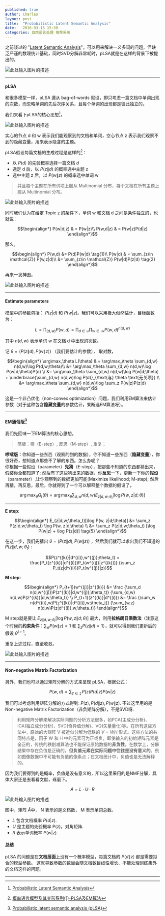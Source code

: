 ```yaml
---
published: true
author: Charles
layout: post
title:  "Probabilistic Latent Semantic Analysis"
date:   2016-03-15 15:30
categories: 自然语言处理 推荐系统
---
```


之前谈过的 "[Latent Semantic Analysis][1]"，可以用来解决一义多词的问题，但缺乏严谨的数理统计基础，同时SVD分解非常耗时，pLSA就是在这样的背景下被提出的。

![此处输入图片的描述][2]


----------

#### pLSA
和很多模型一样，pLSA 遵从 bag-of-words 假设，即只考虑一篇文档中单词出现的次数，而忽略单词的先后次序关系，且每个单词的出现都是彼此独立的。

我们来看下pLSA的核心思想[^2]，

![此处输入图片的描述][3]

实心的节点 d 和 w 表示我们能观察到的文档和单词，空心节点 z 表示我们观察不到的隐藏变量，用来表示隐含的主题。

pLSA假设每篇文档的生成过程是这样的[^3]：

- 以 $P(d)$ 的先验概率选择一篇文档 $d$      
- 选定 d 后，以 $P(z\|d)$ 的概率选中主题 z       
- 选中主题 z 后，以 $P(w\|z)$ 的概率选中单词 w       

> 并且每个主题在所有词项上服从 Multinomial 分布，每个文档在所有主题上服从 Multinomial 分布。

![此处输入图片的描述][4]

同时我们认为在给定 Topic z 的条件下，单词 w 和文档 d 之间是条件独立的，也就说：

$$\begin{align*}
P(w|d,z) & = P(w|z)\\
P(w,d|z) & = P(w|z)P(d|z)
\end{align*}$$

那么，

$$\begin{align*}
P(w,d) &= P(d)P(w|d)  \tag{1}\\
P(w|d) & = \sum_{z\in \mathcal{Z}} P(w,z|d)\\
&= \sum_{z\in \mathcal{Z}} P(w|d)P(z|d) \tag{2}
\end{align*}$$

再来一发神图，

![此处输入图片的描述][5]


----------


####  Estimate parameters
模型中的参数包括： $P(z|d)$  和 $P(w|z)$。我们可以采用极大似然估计，目标函数为：

$$L = \prod_{(d,w)} P(w,d) = \prod_{d\in \mathcal{D}}\prod_{w\in \mathcal{W}} P(w,d)^{n(d,w)} \tag{3}$$

其中 $n(d,w)$ 表示单词 w 在文档 d 中出现的次数。

记 $\theta = (P(z\|d), P(w\|z))$ （我们要估计的参数）， 取对数，

$$\begin{align*}
\arg\max_\theta L(\theta)
& = \arg\max_\theta \sum_{d,w} n(d,w)\log P(d,w;\theta)\\
&=  \arg\max_\theta \sum_{d,w} n(d,w)\log P(w|d;\theta)P(d) \\
&= \arg\max_\theta \sum_{d,w} n(d,w)\log P(w|d;\theta) + \underbrace{\sum_{d,w} n(d,w)\log P(d)}_{\text{与} \theta \text{无关项}} \\
&= \arg\max_\theta \sum_{d,w} n(d,w)\log \sum_z P(w|z)P(z|d)
\end{align*}$$

这是一个非凸优化（non-convex optimization）问题，我们利用EM算法来估计参数（对于这种包含**隐藏变量**的参数估计，果断选EM算法呀）。

----------

#### EM通俗版[^1]
我们先回味一下EM算法的核心思想。

> 简版：猜（E-step）, 反思（M-step）, 重复；

**啰嗦版**：你知道一些东西（观察的到的数据），你不知道一些东西（**隐藏变量**），你很好奇，想知道点那些不了解的东西。怎么办呢？     
你根据一些假设（parameter）**先猜**（E-step），把那些不知道的东西都猜出来，假装你全都知道了; 然后有了这些猜出来的数据，你**反思**一下，更新一下你的**假设**（parameter）,让你观察到的数据更加可能(Maximize likelihood; M-step); 然后再猜，再反思，最后，你就得到了一个可以解释整个数据的假设了。

$$\arg\max_\theta Q_t(\theta) = \arg\max_\theta \sum_{d,w} n(d,w) E_{z|d,w;\theta_t}[\log P(w, z|d;\theta)] \tag{4}$$

----------


**E step:**

$$\begin{align*}
E_{z|d,w;\theta_t}[\log P(w, z|d;\theta)]
&= \sum_z P(z|d,w;\theta_t) \log P(w, z|d;\theta) \\
&= \sum_z P(z|d,w;\theta_t) [\log P(w|z) + \log P(z|d)] \tag{5}
\end{align*}$$

在这一步，我们先猜出 $\theta = (P(z\|d), P(w\|z))$ ，然后我们就可以求出我们不知道的 $P(z\|d,w;\theta_t)$ :

$$P(z^{(k)}|d^{(i)},w^{(j)};\theta_t) = \frac{P_t(z^{(k)}|d^{(i)})P_t(w^{(j)}|z^{(k)})} {\sum_z P_t(z|d^{(i)})P_t(w^{(j)}|z)}$$

**M step:**

$$\begin{align*}
P_{t+1}(w^{(j)}|z^{(k)}) &= \frac {\sum_d n(d,w^{(j)})P(z^{(k)}|d,w^{(j)};\theta_t)} {\sum_{d,w} n(d,w)P(z^{(k)}|d,w;\theta_t)} \\
P_{t+1}(z^{(k)}|d^{(i)}) &= \frac {\sum_w n(d^{(i)},w)P(z^{(k)}|d^{(i)},w;\theta_t)} {\sum_{w,z} n(d,w)P(z|d^{(i)},w;\theta_t)}
\end{align*}$$

M step就是要让 $E_{z\|d,w;\theta_t}[\log P(w, z\|d;\theta)]$ 最大，利用**拉格朗日乘数法**（注意这个时候的**约束条件**：$\sum_w P(w\|z) = 1$ 和 $\sum_z P(z\|d) = 1$），就可以得到我们更新后的假设 $\theta^{t+1}$。

重复上述过程，直至收敛。

![此处输入图片的描述][6]

----------

####  Non-negative Matrix Factorization
另外，我们也可以通过矩阵分解的方式来呈现 pLSA，根据公式：

$$P(w,d) = \sum_{z\in \mathcal{Z}}P(z)P(d|z)P(w|z)$$

我们可以考虑利用矩阵分解的方式得到: $P(z),P(d\|z),P(w\|z)$. 不过这里用的是 Non-negative Matrix Factorization（非负矩阵分解），不是SVD呀.

> 利用矩阵分解来解决实际问题的分析方法很多，如PCA(主成分分析)、ICA(独立成分分析)、SVD(奇异值分解)、VQ(矢量量化)等。在所有这些方法中，原始的大矩阵 V 被近似分解为低秩的 $V=WH$ 形式。这些方法的共同特点是，因子 W 和 H 中的元素可为正或负，即使输入的初始矩阵元素是全正的，传统的秩削减算法也不能保证原始数据的**非负性**。在数学上，分解结果中存在负值是正确的，**但负值元素在实际问题中往往是没有意义的**。例如图像数据中不可能有负值的像素点；在文档统计中，负值也是无法解释的。

因为我们要得到的是概率，负值是没有意义的，所以这里采用的是NMF分解，具体大家还是去看看文献，琢磨下。

$$A = L\cdot U\cdot R$$

![此处输入图片的描述][7]

图中，矩阵 $\hat{A}$中， N 表示的是文档数， M 表示单词总数。

 - $L$ 包含文档概率 $P(d|z)$.
 - $U$ 是主题的先验概率 P(z)，对角矩阵.
 - $R$ 表示单词概率 $P(w|z)$.

#### 总结
pLSA 的问题是在**文档层面**上没有一个概率模型，每篇文档的 $P(d\|z)$ 都是需要拟合的模型参数。 这就导致参数的数目会随文档数目线性增长、不能处理训练集外的文档这样的问题。

----------


  [1]: http://charlesx.top/2016/03/Latent-Semantic-Analysis/
  [2]: http://7xjbdi.com1.z0.glb.clouddn.com/f1_plsa.jpg
  [3]: http://7xjbdi.com1.z0.glb.clouddn.com/2016-03-16_152408.png?imageView2/2/w/400
  [4]: http://7xjbdi.com1.z0.glb.clouddn.com/f2.jpg
  [5]: http://7xjbdi.com1.z0.glb.clouddn.com/2016-03-16_161734.png?imageView2/2/w/400
  [6]: http://charlesx.top/assets/EM/its.png
  [7]: http://7xjbdi.com1.z0.glb.clouddn.com/2016-03-16_214934.png
  
  [^1]: [Probabilistic latent semantic analysis (pLSA)](http://blog.tomtung.com/2011/10/plsa/)
  [^2]: [Probabilistic Latent Semantic Analysis](http://homepages.inf.ed.ac.uk/rbf/CVonline/LOCAL_COPIES/AV1011/oneata.pdf)
  [^3]: [概率语言模型及其变形系列(1)-PLSA及EM算法](http://blog.csdn.net/yangliuy/article/details/8330640)